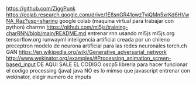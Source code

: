 https://github.com/ZiggPunk
https://colab.research.google.com/drive/1E8snGR41owzTyiQMn5xrKd6HVwNA_Raz?usp=sharing google colab (maquina virtual para trabajar con python)
charrnn
https://github.com/ml5js/training-charRNN/blob/main/README.md entrenar rnn usando ml5js
ml5js.org
tensorflow.org
runwayml   inteligencia artificial creada por un chileno
preceptron   modelo de neurona artificial para las redes neuronales
torch.ch
GAN   https://en.wikipedia.org/wiki/Generative_adversarial_network
http://www.wekinator.org/examples/#Processing_animation_screen-based_input     DE AQUI SALE EL CODIGO
oscp5 libreria para hacer funcionar el codigo
processing (java)
java NO es lo mimso que javascript
entrenar con wekinator, elegir numero de imputs 
